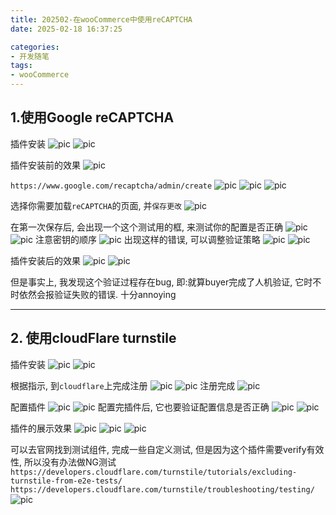 ```yaml
---
title: 202502-在wooCommerce中使用reCAPTCHA
date: 2025-02-18 16:37:25

categories:
- 开发随笔
tags: 
- wooCommerce
---
```


## 1.使用Google reCAPTCHA
插件安装
![pic](./202502-在wooCommerce中使用reCAPTCHA/001.png)
![pic](./202502-在wooCommerce中使用reCAPTCHA/002.png)

插件安装前的效果
![pic](./202502-在wooCommerce中使用reCAPTCHA/003.png)


`https://www.google.com/recaptcha/admin/create`
![pic](./202502-在wooCommerce中使用reCAPTCHA/004.png)
![pic](./202502-在wooCommerce中使用reCAPTCHA/005.png)
![pic](./202502-在wooCommerce中使用reCAPTCHA/006.png)

选择你需要加载`reCAPTCHA`的页面, 并`保存更改`
![pic](./202502-在wooCommerce中使用reCAPTCHA/007.png)

在第一次保存后, 会出现一个这个测试用的框, 来测试你的配置是否正确
![pic](./202502-在wooCommerce中使用reCAPTCHA/008.png)
![pic](./202502-在wooCommerce中使用reCAPTCHA/009.png)
注意密钥的顺序
![pic](./202502-在wooCommerce中使用reCAPTCHA/010.png)
出现这样的错误, 可以调整验证策略
![pic](./202502-在wooCommerce中使用reCAPTCHA/011.png)
![pic](./202502-在wooCommerce中使用reCAPTCHA/012.png)

插件安装后的效果
![pic](./202502-在wooCommerce中使用reCAPTCHA/014.png)
![pic](./202502-在wooCommerce中使用reCAPTCHA/015.png)

但是事实上, 我发现这个验证过程存在bug, 即:就算buyer完成了人机验证, 它时不时依然会报验证失败的错误. 十分annoying

---

## 2. 使用cloudFlare turnstile

插件安装
![pic](./202502-在wooCommerce中使用reCAPTCHA/016.png)
![pic](./202502-在wooCommerce中使用reCAPTCHA/017.png)

根据指示, 到`cloudflare`上完成注册
![pic](./202502-在wooCommerce中使用reCAPTCHA/019.png)
![pic](./202502-在wooCommerce中使用reCAPTCHA/020.png)
注册完成
![pic](./202502-在wooCommerce中使用reCAPTCHA/021.png)

配置插件
![pic](./202502-在wooCommerce中使用reCAPTCHA/022.png)
![pic](./202502-在wooCommerce中使用reCAPTCHA/023.png)
配置完插件后, 它也要验证配置信息是否正确
![pic](./202502-在wooCommerce中使用reCAPTCHA/024.png)
![pic](./202502-在wooCommerce中使用reCAPTCHA/025.png)

插件的展示效果
![pic](./202502-在wooCommerce中使用reCAPTCHA/028.png)
![pic](./202502-在wooCommerce中使用reCAPTCHA/026.png)
![pic](./202502-在wooCommerce中使用reCAPTCHA/027.png)

可以去官网找到测试组件, 完成一些自定义测试, 但是因为这个插件需要verify有效性, 所以没有办法做NG测试  
`https://developers.cloudflare.com/turnstile/tutorials/excluding-turnstile-from-e2e-tests/`  
`https://developers.cloudflare.com/turnstile/troubleshooting/testing/`
![pic](./202502-在wooCommerce中使用reCAPTCHA/029.png)



